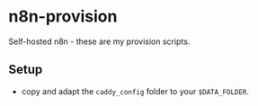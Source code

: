 # n8n-provision
Self-hosted n8n - these are my provision scripts.


## Setup

* copy and adapt the `caddy_config` folder to your `$DATA_FOLDER`.
